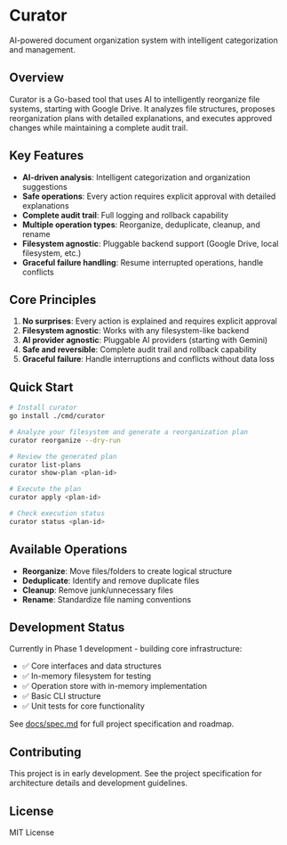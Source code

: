 # Curator

AI-powered document organization system with intelligent categorization and management.

## Overview

Curator is a Go-based tool that uses AI to intelligently reorganize file systems, starting with Google Drive. It analyzes file structures, proposes reorganization plans with detailed explanations, and executes approved changes while maintaining a complete audit trail.

## Key Features

- **AI-driven analysis**: Intelligent categorization and organization suggestions
- **Safe operations**: Every action requires explicit approval with detailed explanations
- **Complete audit trail**: Full logging and rollback capability
- **Multiple operation types**: Reorganize, deduplicate, cleanup, and rename
- **Filesystem agnostic**: Pluggable backend support (Google Drive, local filesystem, etc.)
- **Graceful failure handling**: Resume interrupted operations, handle conflicts

## Core Principles

1. **No surprises**: Every action is explained and requires explicit approval
2. **Filesystem agnostic**: Works with any filesystem-like backend
3. **AI provider agnostic**: Pluggable AI providers (starting with Gemini)
4. **Safe and reversible**: Complete audit trail and rollback capability
5. **Graceful failure**: Handle interruptions and conflicts without data loss

## Quick Start

```bash
# Install curator
go install ./cmd/curator

# Analyze your filesystem and generate a reorganization plan
curator reorganize --dry-run

# Review the generated plan
curator list-plans
curator show-plan <plan-id>

# Execute the plan
curator apply <plan-id>

# Check execution status
curator status <plan-id>
```

## Available Operations

- **Reorganize**: Move files/folders to create logical structure
- **Deduplicate**: Identify and remove duplicate files  
- **Cleanup**: Remove junk/unnecessary files
- **Rename**: Standardize file naming conventions

## Development Status

Currently in Phase 1 development - building core infrastructure:

- ✅ Core interfaces and data structures
- ✅ In-memory filesystem for testing
- ✅ Operation store with in-memory implementation
- ✅ Basic CLI structure
- ✅ Unit tests for core functionality

See [docs/spec.md](docs/spec.md) for full project specification and roadmap.

## Contributing

This project is in early development. See the project specification for architecture details and development guidelines.

## License

MIT License